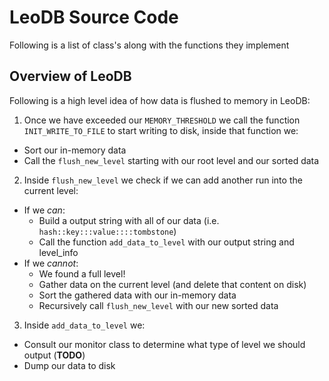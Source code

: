 # LeoDB Source Code
Following is a list of class's along with the functions they implement

## Overview of LeoDB
Following is a high level idea of how data is flushed to memory in LeoDB:

1. Once we have exceeded our `MEMORY_THRESHOLD` we call the function `INIT_WRITE_TO_FILE` to start writing to disk, inside that function we:
  * Sort our in-memory data
  * Call the `flush_new_level` starting with our root level and our sorted data
2. Inside `flush_new_level` we check if we can add another run into the current level:
  * If we *can*:
    * Build a output string with all of our data (i.e. `hash::key:::value::::tombstone`)
    * Call the function `add_data_to_level` with our output string and level_info
  * If we *cannot*:
    * We found a full level!
    * Gather data on the current level (and delete that content on disk)
    * Sort the gathered data with our in-memory data
    * Recursively call `flush_new_level` with our new sorted data
3. Inside `add_data_to_level` we:
  * Consult our monitor class to determine what type of level we should output (**TODO**)
  * Dump our data to disk

